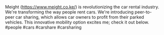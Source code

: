 Meight (https://www.meight.co.ke/) is revolutionizing the car rental industry. We're transforming the way people rent cars. We're introducing peer-to-peer car sharing, which allows car owners to profit from their parked vehicles. This innovative mobility option excites me; check it out below. #people #cars #carshare #carsharing
